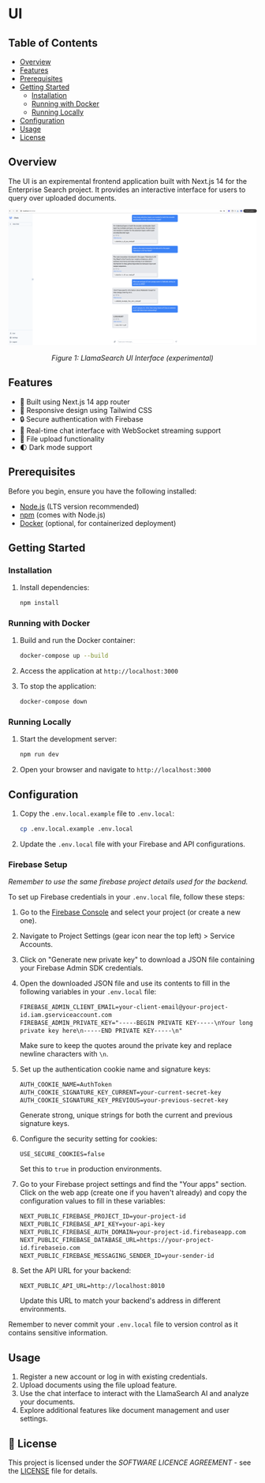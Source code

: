 # UI

## Table of Contents
- [Overview](#overview)
- [Features](#features)
- [Prerequisites](#prerequisites)
- [Getting Started](#getting-started)
  - [Installation](#installation)
  - [Running with Docker](#running-with-docker)
  - [Running Locally](#running-locally)
- [Configuration](#configuration)
- [Usage](#usage)
- [License](#license)

## Overview

The UI is an expiremental frontend application built with Next.js 14 for the Enterprise Search project. It provides an interactive interface for users to query over uploaded documents.

<div align="center">
  <img src="assets/demo.png" alt="LlamaSearch UI Demo" width="800" />
  <p>
    <em>Figure 1: LlamaSearch UI Interface (experimental)</em>
  </p>
</div>

## Features

- 🚀 Built using Next.js 14 app router
- 🎨 Responsive design using Tailwind CSS
- 🔒 Secure authentication with Firebase
- 💬 Real-time chat interface with WebSocket streaming support
- 📁 File upload functionality
- 🌓 Dark mode support

## Prerequisites

Before you begin, ensure you have the following installed:
- [Node.js](https://nodejs.org/) (LTS version recommended)
- [npm](https://www.npmjs.com/) (comes with Node.js)
- [Docker](https://www.docker.com/) (optional, for containerized deployment)

## Getting Started

### Installation

1. Install dependencies:
   ```bash
   npm install
   ```

### Running with Docker

1. Build and run the Docker container:
   ```bash
   docker-compose up --build
   ```

2. Access the application at `http://localhost:3000`

3. To stop the application:
   ```bash
   docker-compose down
   ```

### Running Locally

1. Start the development server:
   ```bash
   npm run dev
   ```

2. Open your browser and navigate to `http://localhost:3000`

## Configuration

1. Copy the `.env.local.example` file to `.env.local`:
   ```bash
   cp .env.local.example .env.local
   ```

2. Update the `.env.local` file with your Firebase and API configurations.

### Firebase Setup

*Remember to use the same firebase project details used for the backend.*

To set up Firebase credentials in your `.env.local` file, follow these steps:

1. Go to the [Firebase Console](https://console.firebase.google.com/) and select your project (or create a new one).

2. Navigate to Project Settings (gear icon near the top left) > Service Accounts.

3. Click on "Generate new private key" to download a JSON file containing your Firebase Admin SDK credentials.

4. Open the downloaded JSON file and use its contents to fill in the following variables in your `.env.local` file:

   ```
   FIREBASE_ADMIN_CLIENT_EMAIL=your-client-email@your-project-id.iam.gserviceaccount.com
   FIREBASE_ADMIN_PRIVATE_KEY="-----BEGIN PRIVATE KEY-----\nYour long private key here\n-----END PRIVATE KEY-----\n"
   ```

   Make sure to keep the quotes around the private key and replace newline characters with `\n`.

5. Set up the authentication cookie name and signature keys:

   ```
   AUTH_COOKIE_NAME=AuthToken
   AUTH_COOKIE_SIGNATURE_KEY_CURRENT=your-current-secret-key
   AUTH_COOKIE_SIGNATURE_KEY_PREVIOUS=your-previous-secret-key
   ```

   Generate strong, unique strings for both the current and previous signature keys.

6. Configure the security setting for cookies:

   ```
   USE_SECURE_COOKIES=false
   ```

   Set this to `true` in production environments.

7. Go to your Firebase project settings and find the "Your apps" section. Click on the web app (create one if you haven't already) and copy the configuration values to fill in these variables:

   ```
   NEXT_PUBLIC_FIREBASE_PROJECT_ID=your-project-id
   NEXT_PUBLIC_FIREBASE_API_KEY=your-api-key
   NEXT_PUBLIC_FIREBASE_AUTH_DOMAIN=your-project-id.firebaseapp.com
   NEXT_PUBLIC_FIREBASE_DATABASE_URL=https://your-project-id.firebaseio.com
   NEXT_PUBLIC_FIREBASE_MESSAGING_SENDER_ID=your-sender-id
   ```

8. Set the API URL for your backend:

   ```
   NEXT_PUBLIC_API_URL=http://localhost:8010
   ```

   Update this URL to match your backend's address in different environments.

Remember to never commit your `.env.local` file to version control as it contains sensitive information.

## Usage

1. Register a new account or log in with existing credentials.
2. Upload documents using the file upload feature.
3. Use the chat interface to interact with the LlamaSearch AI and analyze your documents.
4. Explore additional features like document management and user settings.

## 📄 License

This project is licensed under the *SOFTWARE LICENCE AGREEMENT* - see the [LICENSE](../LICENSE) file for details.

